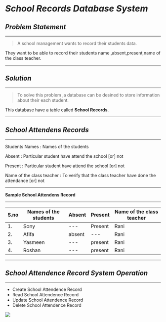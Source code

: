 # *School Records Database System*
## *Problem Statement*
***
>A school management wants to record their students data.

They want to be able to record their students name ,absent,present,name of the class teacher. 
***
## *Solution*
***
>To solve this problem ,a database can be desined to store information about their each student.

This database have a table called **School Records**.

***
## *School Attendens Records*

***
Students Names              : Names of the students

Absent                      : Particular student have attend the school [or] 
not

Present                     : Particular student have attend the school [or] 
not

Name of the class teacher : To verify that the class teacher have done the attendance [or] not
***
**Sample School Attendens Record**

***

| S.no | Names of the students | Absent | Present | Name of the class teacher   |
|--- | --- | --- | --- | ---|
| 1. | Sony                    |  ---|  Present    | Rani
| 2. | Afifa                   |   absent |  ---  | Rani
| 3. | Yasmeen| --- |  present |  Rani
| 4. | Roshan | --- |  present | Rani
***
 ## *School Attendence Record System Operation*
***
 - Create School Attendence Record
 - Read School Attendence Record
 - Update School Attendence Record
 - Delete School Attendence Record

 ![](https://m.media-amazon.com/images/I/71fRvNABPZL._CR0,204,1224,1224_UX256.jpg)
